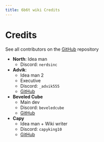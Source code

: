 ```yaml
---
title: 6b6t wiki Credits
---
```


# Credits
See all contributors on the [GitHub](https://github.com/therealrealguy/6b6twiki/) repository

* **North**: Idea man
  * Discord: `nerdsinc`
* **Advik**:
  * Idea man 2
  * Executive
  * Discord: `_advik555`
  * [GitHub](https://github.com/therealrealguy/)
* **Beveled Cube**
  * Main dev
  * Discord: `beveledcube`
  * [GitHub](https://github.com/CubeBeveled)
* **Capy**
  * Idea man + Wiki writer
  * Discord: `capyking10`
  * [GitHub](https://github.com/CapyKing10)